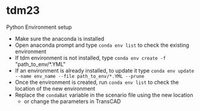 # tdm23

Python Environment setup

*  Make sure the anaconda is installed
* Open anaconda prompt and type `conda env list` to check the existing environment
* If tdm environment is not installed, type `conda env create -f   ` "path_to_env/*.YML"
* If an environment is already installed, to update it type `conda env update --name env_name --file path_to_env/*.YML --prune`
* Once the environment is created, run  `conda env list` to check the location of the new environment
* Replace the  `condaBat` variable in the scenario file using the new location
  * or change the parameters in TransCAD   

